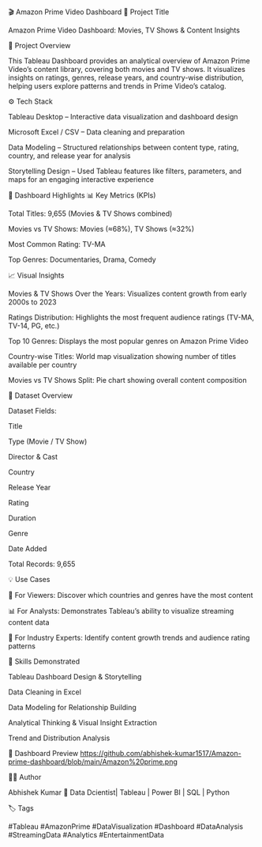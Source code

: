 🎬 Amazon Prime Video Dashboard
📁 Project Title

Amazon Prime Video Dashboard: Movies, TV Shows & Content Insights

🧩 Project Overview

This Tableau Dashboard provides an analytical overview of Amazon Prime Video’s content library, covering both movies and TV shows.
It visualizes insights on ratings, genres, release years, and country-wise distribution, helping users explore patterns and trends in Prime Video’s catalog.

⚙️ Tech Stack

Tableau Desktop – Interactive data visualization and dashboard design

Microsoft Excel / CSV – Data cleaning and preparation

Data Modeling – Structured relationships between content type, rating, country, and release year for analysis

Storytelling Design – Used Tableau features like filters, parameters, and maps for an engaging interactive experience

🎯 Dashboard Highlights
📊 Key Metrics (KPIs)

Total Titles: 9,655 (Movies & TV Shows combined)

Movies vs TV Shows: Movies (≈68%), TV Shows (≈32%)

Most Common Rating: TV-MA

Top Genres: Documentaries, Drama, Comedy

📈 Visual Insights

Movies & TV Shows Over the Years: Visualizes content growth from early 2000s to 2023

Ratings Distribution: Highlights the most frequent audience ratings (TV-MA, TV-14, PG, etc.)

Top 10 Genres: Displays the most popular genres on Amazon Prime Video

Country-wise Titles: World map visualization showing number of titles available per country

Movies vs TV Shows Split: Pie chart showing overall content composition

🧾 Dataset Overview

Dataset Fields:

Title

Type (Movie / TV Show)

Director & Cast

Country

Release Year

Rating

Duration

Genre

Date Added

Total Records: 9,655

💡 Use Cases

🎥 For Viewers: Discover which countries and genres have the most content

📊 For Analysts: Demonstrates Tableau’s ability to visualize streaming content data

💼 For Industry Experts: Identify content growth trends and audience rating patterns

🧠 Skills Demonstrated

Tableau Dashboard Design & Storytelling

Data Cleaning in Excel

Data Modeling for Relationship Building

Analytical Thinking & Visual Insight Extraction

Trend and Distribution Analysis

📸 Dashboard Preview 
https://github.com/abhishek-kumar1517/Amazon-prime-dashboard/blob/main/Amazon%20prime.png

👨‍💻 Author

Abhishek Kumar
📍 Data Dcientist| Tableau | Power BI | SQL | Python

🏷️ Tags

#Tableau #AmazonPrime #DataVisualization #Dashboard #DataAnalysis #StreamingData #Analytics #EntertainmentData
